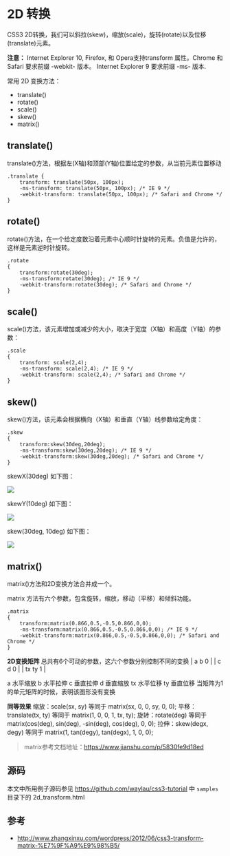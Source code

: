 2D 转换
====

CSS3 2D转换，我们可以斜拉(skew)，缩放(scale)，旋转(rotate)以及位移(translate)元素。



**注意：** Internet Explorer 10, Firefox, 和 Opera支持transform 属性。Chrome 和 Safari 要求前缀 -webkit- 版本。
Internet Explorer 9 要求前缀 -ms- 版本.

常用 2D 变换方法：

* translate()
* rotate()
* scale()
* skew()
* matrix()

## translate()

translate()方法，根据左(X轴)和顶部(Y轴)位置给定的参数，从当前元素位置移动

    .translate {
        transform: translate(50px, 100px);
        -ms-transform: translate(50px, 100px); /* IE 9 */
        -webkit-transform: translate(50px, 100px); /* Safari and Chrome */
    }
    
## rotate()

rotate()方法，在一个给定度数沿着元素中心顺时针旋转的元素。负值是允许的，这样是元素逆时针旋转。

    .rotate
    {
        transform:rotate(30deg);
        -ms-transform:rotate(30deg); /* IE 9 */
        -webkit-transform:rotate(30deg); /* Safari and Chrome */
    }
        
## scale()

scale()方法，该元素增加或减少的大小，取决于宽度（X轴）和高度（Y轴）的参数：

    .scale
    {
        transform: scale(2,4);
        -ms-transform: scale(2,4); /* IE 9 */
        -webkit-transform: scale(2,4); /* Safari and Chrome */
    }
    
## skew()

skew()方法，该元素会根据横向（X轴）和垂直（Y轴）线参数给定角度：

    .skew
    {
        transform:skew(30deg,20deg);
        -ms-transform:skew(30deg,20deg); /* IE 9 */
        -webkit-transform:skew(30deg,20deg); /* Safari and Chrome */
    }
    
skewX(30deg) 如下图：

![](../images/skewx.jpg)

skewY(10deg) 如下图：

![](../images/skewy.jpg)

skew(30deg, 10deg) 如下图：
        
![](../images/skew.jpg)
## matrix()

matrix()方法和2D变换方法合并成一个。

matrix 方法有六个参数，包含旋转，缩放，移动（平移）和倾斜功能。

    .matrix
    {
        transform:matrix(0.866,0.5,-0.5,0.866,0,0);
        -ms-transform:matrix(0.866,0.5,-0.5,0.866,0,0); /* IE 9 */
        -webkit-transform:matrix(0.866,0.5,-0.5,0.866,0,0); /* Safari and Chrome */
    }

**2D变换矩阵**
总共有6个可动的参数，这六个参数分别控制不同的变换
| a b 0 |
| c d 0 |
| tx ty 1 |

a 水平缩放
b 水平拉伸
c 垂直拉伸
d 垂直缩放
tx 水平位移
ty 垂直位移
当矩阵为1的单元矩阵的时候，表明该图形没有变换

**同等效果**
缩放：scale(sx, sy) 等同于 matrix(sx, 0, 0, sy, 0, 0);
平移：translate(tx, ty) 等同于 matrix(1, 0, 0, 1, tx, ty);
旋转：rotate(deg) 等同于 matrix(cos(deg), sin(deg), -sin(deg), cos(deg), 0, 0);
拉伸：skew(degx, degy) 等同于 matrix(1, tan(degy), tan(degx), 1, 0, 0);
> matrix参考文档地址：https://www.jianshu.com/p/5830fe9d18ed


## 源码

本文中所用例子源码参见
<https://github.com/waylau/css3-tutorial> 中 `samples` 目录下的 2d_transform.html

## 参考
* <http://www.zhangxinxu.com/wordpress/2012/06/css3-transform-matrix-%E7%9F%A9%E9%98%B5/>